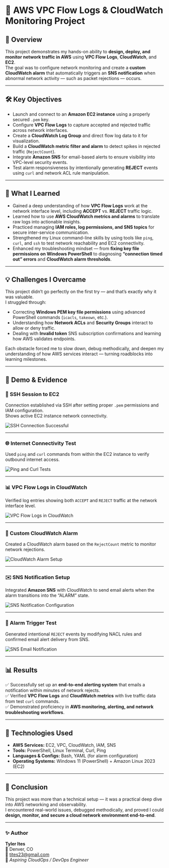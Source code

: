# 🚀 AWS VPC Flow Logs & CloudWatch Monitoring Project

## 🧩 Overview
This project demonstrates my hands-on ability to **design, deploy, and monitor network traffic in AWS** using **VPC Flow Logs**, **CloudWatch**, and **EC2**.  
The goal was to configure network monitoring and create a **custom CloudWatch alarm** that automatically triggers an **SNS notification** when abnormal network activity — such as packet rejections — occurs.

---

## 🛠️ Key Objectives
- Launch and connect to an **Amazon EC2 instance** using a properly secured `.pem` key.  
- Configure **VPC Flow Logs** to capture accepted and rejected traffic across network interfaces.  
- Create a **CloudWatch Log Group** and direct flow log data to it for visualization.  
- Build a **CloudWatch metric filter and alarm** to detect spikes in rejected traffic (`RejectCount`).  
- Integrate **Amazon SNS** for email-based alerts to ensure visibility into VPC-level security events.  
- Test alarm responsiveness by intentionally generating **REJECT** events using `curl` and network ACL rule manipulation.

---

## 🧠 What I Learned
- Gained a deep understanding of how **VPC Flow Logs** work at the network interface level, including **ACCEPT** vs. **REJECT** traffic logic.  
- Learned how to use **AWS CloudWatch metrics and alarms** to translate raw logs into actionable insights.  
- Practiced managing **IAM roles, log permissions, and SNS topics** for secure inter-service communication.  
- Strengthened my Linux command-line skills by using tools like `ping`, `curl`, and `ssh` to test network reachability and EC2 connectivity.  
- Enhanced my troubleshooting mindset — from **fixing key file permissions on Windows PowerShell** to diagnosing **“connection timed out” errors** and **CloudWatch alarm thresholds**.  

---

## 💡 Challenges I Overcame
This project didn’t go perfectly on the first try — and that’s exactly why it was valuable.  
I struggled through:
- Correcting **Windows PEM key file permissions** using advanced PowerShell commands (`icacls`, `takeown`, etc.).  
- Understanding how **Network ACLs** and **Security Groups** interact to allow or deny traffic.  
- Dealing with **Invalid token** SNS subscription confirmations and learning how AWS validates endpoints.  

Each obstacle forced me to slow down, debug methodically, and deepen my understanding of how AWS services interact — turning roadblocks into learning milestones.  

---

## 📸 Demo & Evidence

### 🔐 SSH Session to EC2
Connection established via SSH after setting proper `.pem` permissions and IAM configuration.  
Shows active EC2 instance network connectivity.

![SSH Connection Successful](images/ec2-ssh-session.png)

---

### 🌐 Internet Connectivity Test
Used `ping` and `curl` commands from within the EC2 instance to verify outbound internet access.

![Ping and Curl Tests](images/ping-curl-tests.png)

---

### 📊 VPC Flow Logs in CloudWatch
Verified log entries showing both `ACCEPT` and `REJECT` traffic at the network interface level.

![VPC Flow Logs in CloudWatch](images/vpc-flow-logs.png)

---

### 🚨 Custom CloudWatch Alarm
Created a CloudWatch alarm based on the `RejectCount` metric to monitor network rejections.

![CloudWatch Alarm Setup](images/cloudwatch-alarm.png)

---

### ✉️ SNS Notification Setup
Integrated **Amazon SNS** with CloudWatch to send email alerts when the alarm transitions into the “ALARM” state.

![SNS Notification Configuration](images/sns-subscription.png)

---

### 📧 Alarm Trigger Test
Generated intentional `REJECT` events by modifying NACL rules and confirmed email alert delivery from SNS.

![SNS Email Notification](images/sns-email-alert.png)

---

## 📊 Results
✅ Successfully set up an **end-to-end alerting system** that emails a notification within minutes of network rejects.  
✅ Verified **VPC Flow Logs** and **CloudWatch metrics** with live traffic data from test `curl` commands.  
✅ Demonstrated proficiency in **AWS monitoring, alerting, and network troubleshooting workflows**.

---

## 🧰 Technologies Used
- **AWS Services:** EC2, VPC, CloudWatch, IAM, SNS  
- **Tools:** PowerShell, Linux Terminal, Curl, Ping  
- **Languages & Configs:** Bash, YAML (for alarm configuration)  
- **Operating Systems:** Windows 11 (PowerShell) + Amazon Linux 2023 (EC2)  

---

## 🏁 Conclusion
This project was more than a technical setup — it was a practical deep dive into AWS networking and observability.  
I encountered real-world issues, debugged methodically, and proved I could **design, monitor, and secure a cloud network environment end-to-end**.

---

### ✨ Author
**Tyler Ites**  
📍 Denver, CO  
📧 [tites23@gmail.com](mailto:tites23@gmail.com)  
💼 *Aspiring CloudOps / DevOps Engineer*  
